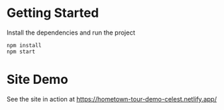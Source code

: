 # Getting Started
Install the dependencies and run the project
```
npm install
npm start
```

# Site Demo
See the site in action at https://hometown-tour-demo-celest.netlify.app/
